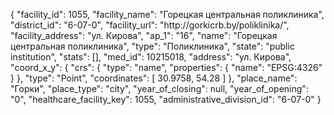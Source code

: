 {
    "facility_id": 1055,
    "facility_name": "Горецкая центральная поликлиника",
    "district_id": "6-07-0",
    "facility_url": "http:\/\/gorkicrb.by\/poliklinika\/",
    "facility_address": "ул. Кирова",
    "ap_1": "16",
    "name": "Горецкая центральная поликлиника",
    "type": "Поликлиника",
    "state": "public institution",
    "stats": [],
    "med_id": 10215018,
    "address": "ул. Кирова",
    "coord_x_y": {
        "crs": {
            "type": "name",
            "properties": {
                "name": "EPSG:4326"
            }
        },
        "type": "Point",
        "coordinates": [
            30.9758,
            54.28
        ]
    },
    "place_name": "Горки",
    "place_type": "city",
    "year_of_closing": null,
    "year_of_opening": "0",
    "healthcare_facility_key": 1055,
    "administrative_division_id": "6-07-0"
}